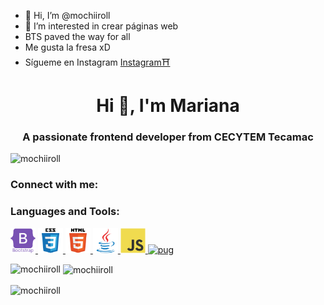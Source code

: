 - 👋 Hi, I’m @mochiiroll
- 👀 I’m interested in crear páginas web
- BTS paved the way for all 
- Me gusta la fresa xD
- Sígueme en Instagram <a href="www.instagram.com">Instagram⛩️</a>
<h1 align="center">Hi 👋, I'm Mariana</h1>
<h3 align="center">A passionate frontend developer from CECYTEM Tecamac</h3>

<p align="left"> <img src="https://komarev.com/ghpvc/?username=mochiiroll&label=Profile%20views&color=0e75b6&style=flat" alt="mochiiroll" /> </p>

<h3 align="left">Connect with me:</h3>
<p align="left">
</p>

<h3 align="left">Languages and Tools:</h3>
<p align="left"> <a href="https://getbootstrap.com" target="_blank" rel="noreferrer"> <img src="https://raw.githubusercontent.com/devicons/devicon/master/icons/bootstrap/bootstrap-plain-wordmark.svg" alt="bootstrap" width="40" height="40"/> </a> <a href="https://www.w3schools.com/css/" target="_blank" rel="noreferrer"> <img src="https://raw.githubusercontent.com/devicons/devicon/master/icons/css3/css3-original-wordmark.svg" alt="css3" width="40" height="40"/> </a> <a href="https://www.w3.org/html/" target="_blank" rel="noreferrer"> <img src="https://raw.githubusercontent.com/devicons/devicon/master/icons/html5/html5-original-wordmark.svg" alt="html5" width="40" height="40"/> </a> <a href="https://www.java.com" target="_blank" rel="noreferrer"> <img src="https://raw.githubusercontent.com/devicons/devicon/master/icons/java/java-original.svg" alt="java" width="40" height="40"/> </a> <a href="https://developer.mozilla.org/en-US/docs/Web/JavaScript" target="_blank" rel="noreferrer"> <img src="https://raw.githubusercontent.com/devicons/devicon/master/icons/javascript/javascript-original.svg" alt="javascript" width="40" height="40"/> </a> <a href="https://pugjs.org" target="_blank" rel="noreferrer"> <img src="https://cdn.worldvectorlogo.com/logos/pug.svg" alt="pug" width="40" height="40"/> </a> </p>

<p><img align="left" src="https://github-readme-stats.vercel.app/api/top-langs?username=mochiiroll&show_icons=true&locale=en&layout=compact" alt="mochiiroll" /></p>

<p>&nbsp;<img align="center" src="https://github-readme-stats.vercel.app/api?username=mochiiroll&show_icons=true&locale=en" alt="mochiiroll" /></p>

<p><img align="center" src="https://github-readme-streak-stats.herokuapp.com/?user=mochiiroll&" alt="mochiiroll" /></p>

<!---
mochiiroll/mochiiroll is a ✨ special ✨ repository because its `README.md` (this file) appears on your GitHub profile.
You can click the Preview link to take a look at your changes.
--->
